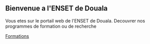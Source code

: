 ## Bienvenue a l'ENSET de Douala

Vous etes sur le portail web de l'ENSET de Douala. Decouvrer nos programmes de formation ou de recherche


<a href="#" class="btn-primary">Formations</a>